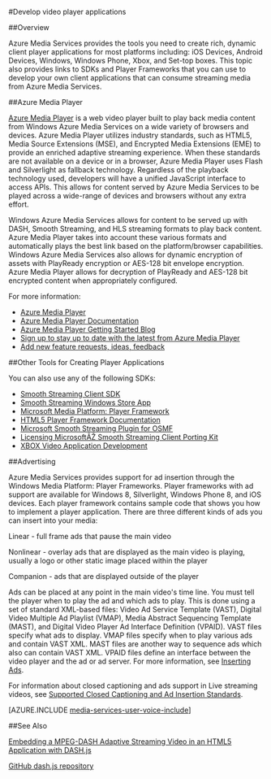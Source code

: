 <properties 
	pageTitle="Develop video player applications" 
	description="The topic provides links to Player Frameworks and plugins that you can use to develop your own client applications that can consume streaming media from Media Services." 
	authors="Juliako" 
	manager="dwrede" 
	editor="" 
	services="media-services" 
	documentationCenter=""/>

<tags
	ms.service="media-services"
	ms.date="02/03/2016"
	wacn.date=""/>


#Develop video player applications

##Overview

Azure Media Services provides the tools you need to create rich, dynamic client player applications for most platforms including: iOS Devices, Android Devices, Windows, Windows Phone, Xbox, and Set-top boxes. This topic also provides links to SDKs and Player Frameworks that you can use to develop your own client applications that can consume streaming media from Azure Media Services.

##Azure Media Player

[Azure Media Player](/documentation/services/media-services/) is a web video player built to play back media content from Windows Azure Media Services on a wide variety of browsers and devices. Azure Media Player utilizes industry standards, such as HTML5, Media Source Extensions (MSE), and Encrypted Media Extensions (EME) to provide an enriched adaptive streaming experience. When these standards are not available on a device or in a browser, Azure Media Player uses Flash and Silverlight as fallback technology. Regardless of the playback technology used, developers will have a unified JavaScript interface to access APIs. This allows for content served by Azure Media Services to be played across a wide-range of devices and browsers without any extra effort.

Windows Azure Media Services allows for content to be served up with DASH, Smooth Streaming, and HLS streaming formats to play back content. Azure Media Player takes into account these various formats and automatically plays the best link based on the platform/browser capabilities. Windows Azure Media Services also allows for dynamic encryption of assets with PlayReady encryption or AES-128 bit envelope encryption. Azure Media Player allows for decryption of PlayReady and AES-128 bit encrypted content when appropriately configured. 

For more information:

- [Azure Media Player](/documentation/services/media-services/)
- [Azure Media Player Documentation](http://amp.chinacloudapi.cn/libs/amp/latest/docs/) 
- [Azure Media Player Getting Started Blog](https://azure.microsoft.com/blog/2015/04/15/announcing-azure-media-player/)
- [Sign up to stay up to date with the latest from Azure Media Player](http://amp.chinacloudapi.cn/signup/) 
- [Add new feature requests, ideas, feedback](http://aka.ms/ampuservoice ) 


##Other Tools for Creating Player Applications

You can also use any of the following SDKs:

- [Smooth Streaming Client SDK](http://www.iis.net/downloads/microsoft/smooth-streaming) 
- [Smooth Streaming Windows Store App](/documentation/articles/media-services-build-smooth-streaming-apps)
- [Microsoft Media Platform: Player Framework](http://playerframework.codeplex.com/) 
- [HTML5 Player Framework Documentation](http://playerframework.codeplex.com/wikipage?title=HTML5%20Player&referringTitle=Documentation) 
- [Microsoft Smooth Streaming Plugin for OSMF](https://www.microsoft.com/download/details.aspx?id=36057) 
- [Licensing MicrosoftÂŽ Smooth Streaming Client Porting Kit](/documentation/articles/media-services-sspk)
- [XBOX Video Application Development](http://xbox.create.msdn.com/) 
 

##Advertising

Azure Media Services provides support for ad insertion through the Windows Media Platform: Player Frameworks. Player frameworks with ad support are available for Windows 8, Silverlight, Windows Phone 8, and iOS devices. Each player framework contains sample code that shows you how to implement a player application. There are three different kinds of ads you can insert into your media:

Linear - full frame ads that pause the main video

Nonlinear - overlay ads that are displayed as the main video is playing, usually a logo or other static image placed within the player

Companion - ads that are displayed outside of the player

Ads can be placed at any point in the main video's time line. You must tell the player when to play the ad and which ads to play. This is done using a set of standard XML-based files: Video Ad Service Template (VAST), Digital Video Multiple Ad Playlist (VMAP), Media Abstract Sequencing Template (MAST), and Digital Video Player Ad Interface Definition (VPAID). VAST files specify what ads to display. VMAP files specify when to play various ads and contain VAST XML. MAST files are another way to sequence ads which also can contain VAST XML. VPAID files define an interface between the video player and the ad or ad server. For more information, see [Inserting Ads](https://msdn.microsoft.com/zh-cn/library/dn387398.aspx).

For information about closed captioning and ads support in Live streaming videos, see [Supported Closed Captioning and Ad Insertion Standards](/documentation/articles/media-services-manage-channels-overview#closed-captioning-and-ad-insertion).


[AZURE.INCLUDE [media-services-user-voice-include](../includes/media-services-user-voice-include.md)]

##See Also

[Embedding a MPEG-DASH Adaptive Streaming Video in an HTML5 Application with DASH.js](/documentation/articles/media-services-embed-mpeg-dash-in-html5)

[GitHub dash.js repository](https://github.com/Dash-Industry-Forum/dash.js)
 
